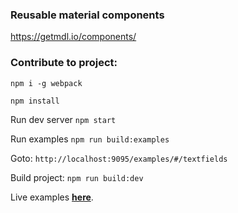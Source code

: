 ### Reusable material components

https://getmdl.io/components/

### Contribute to project:


`npm i -g webpack`


`npm install`


Run dev server `npm start`

Run examples `npm run build:examples`

Goto: `http://localhost:9095/examples/#/textfields`


Build project: `npm run build:dev`


Live examples __[here](http://95.85.12.25/examples/#/textfields)__.